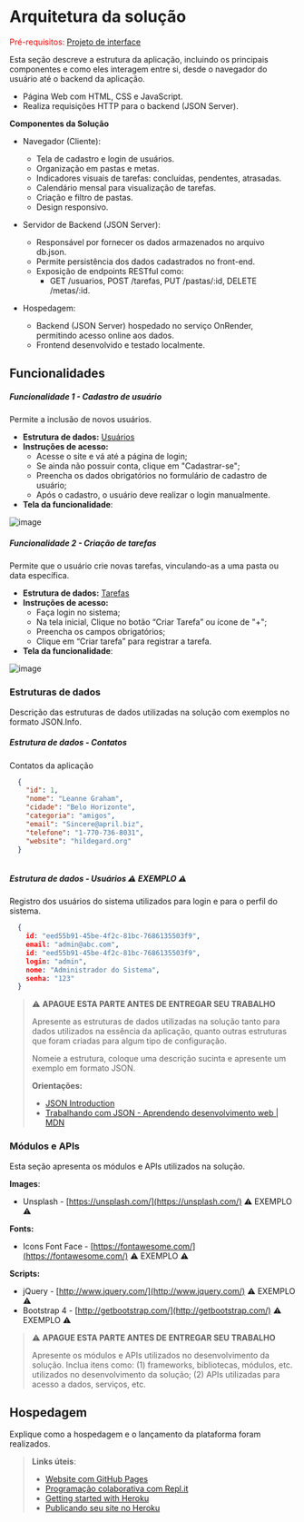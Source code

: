 # Arquitetura da solução

<span style="color:red">Pré-requisitos: <a href="05-Projeto-interface.md"> Projeto de interface</a></span>

Esta seção descreve a estrutura da aplicação, incluindo os principais componentes e como eles interagem entre si, desde o navegador do usuário até o backend da aplicação.
  - Página Web com HTML, CSS e JavaScript.
  - Realiza requisições HTTP para o backend (JSON Server).

**Componentes da Solução**
- Navegador (Cliente):
  - Tela de cadastro e login de usuários.
  - Organização em pastas e metas.
  - Indicadores visuais de tarefas: concluídas, pendentes, atrasadas.
  - Calendário mensal para visualização de tarefas.
  - Criação e filtro de pastas.
  - Design responsivo.

- Servidor de Backend (JSON Server):
  - Responsável por fornecer os dados armazenados no arquivo db.json.
  - Permite persistência dos dados cadastrados no front-end.
  - Exposição de endpoints RESTful como:
      - GET /usuarios, POST /tarefas, PUT /pastas/:id, DELETE /metas/:id.

- Hospedagem:
  - Backend (JSON Server) hospedado no serviço OnRender, permitindo acesso online aos dados.
  - Frontend desenvolvido e testado localmente.

  



## Funcionalidades


##### Funcionalidade 1 - Cadastro de usuário

Permite a inclusão de novos usuários.

* **Estrutura de dados:** [Usuários](#estrutura-de-dados---usuários)
* **Instruções de acesso:**
  * Acesse o site e vá até a página de login;
  * Se ainda não possuir conta, clique em "Cadastrar-se";
  * Preencha os dados obrigatórios no formulário de cadastro de usuário;
  * Após o cadastro, o usuário deve realizar o login manualmente.
* **Tela da funcionalidade**:

![image](https://github.com/user-attachments/assets/688d11ba-c126-4b82-a2cc-aea45e7c828c)


##### Funcionalidade 2 - Criação de tarefas

Permite que o usuário crie novas tarefas, vinculando-as a uma pasta ou data específica.

* **Estrutura de dados:** [Tarefas](#estrutura-de-dados---Tarefas)
* **Instruções de acesso:**
  * Faça login no sistema;
  * Na tela inicial, Clique no botão “Criar Tarefa” ou ícone de "+";
  * Preencha os campos obrigatórios;
  * Clique em “Criar tarefa” para registrar a tarefa.
* **Tela da funcionalidade**:

![image](https://github.com/user-attachments/assets/e2e50bfa-54f5-4e82-a9f7-7d3c1cf7e6f4)



### Estruturas de dados

Descrição das estruturas de dados utilizadas na solução com exemplos no formato JSON.Info.

##### Estrutura de dados - Contatos

Contatos da aplicação

```json
  {
    "id": 1,
    "nome": "Leanne Graham",
    "cidade": "Belo Horizonte",
    "categoria": "amigos",
    "email": "Sincere@april.biz",
    "telefone": "1-770-736-8031",
    "website": "hildegard.org"
  }
  
```

##### Estrutura de dados - Usuários  ⚠️ EXEMPLO ⚠️

Registro dos usuários do sistema utilizados para login e para o perfil do sistema.

```json
  {
    id: "eed55b91-45be-4f2c-81bc-7686135503f9",
    email: "admin@abc.com",
    id: "eed55b91-45be-4f2c-81bc-7686135503f9",
    login: "admin",
    nome: "Administrador do Sistema",
    senha: "123"
  }
```

> ⚠️ **APAGUE ESTA PARTE ANTES DE ENTREGAR SEU TRABALHO**
>
> Apresente as estruturas de dados utilizadas na solução tanto para dados utilizados na essência da aplicação, quanto outras estruturas que foram criadas para algum tipo de configuração.
>
> Nomeie a estrutura, coloque uma descrição sucinta e apresente um exemplo em formato JSON.
>
> **Orientações:**
>
> * [JSON Introduction](https://www.w3schools.com/js/js_json_intro.asp)
> * [Trabalhando com JSON - Aprendendo desenvolvimento web | MDN](https://developer.mozilla.org/pt-BR/docs/Learn/JavaScript/Objects/JSON)

### Módulos e APIs

Esta seção apresenta os módulos e APIs utilizados na solução.

**Images**:

* Unsplash - [https://unsplash.com/](https://unsplash.com/) ⚠️ EXEMPLO ⚠️

**Fonts:**

* Icons Font Face - [https://fontawesome.com/](https://fontawesome.com/) ⚠️ EXEMPLO ⚠️

**Scripts:**

* jQuery - [http://www.jquery.com/](http://www.jquery.com/) ⚠️ EXEMPLO ⚠️
* Bootstrap 4 - [http://getbootstrap.com/](http://getbootstrap.com/) ⚠️ EXEMPLO ⚠️

> ⚠️ **APAGUE ESTA PARTE ANTES DE ENTREGAR SEU TRABALHO**
>
> Apresente os módulos e APIs utilizados no desenvolvimento da solução. Inclua itens como: (1) frameworks, bibliotecas, módulos, etc. utilizados no desenvolvimento da solução; (2) APIs utilizadas para acesso a dados, serviços, etc.


## Hospedagem

Explique como a hospedagem e o lançamento da plataforma foram realizados.

> **Links úteis**:
> - [Website com GitHub Pages](https://pages.github.com/)
> - [Programação colaborativa com Repl.it](https://repl.it/)
> - [Getting started with Heroku](https://devcenter.heroku.com/start)
> - [Publicando seu site no Heroku](http://pythonclub.com.br/publicando-seu-hello-world-no-heroku.html)
